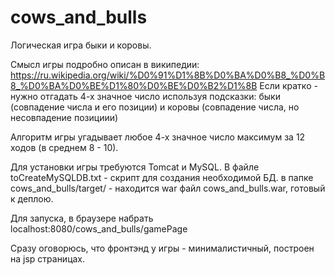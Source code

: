 # cows_and_bulls
Логическая игра быки и коровы.

Смысл игры подробно описан в википедии: https://ru.wikipedia.org/wiki/%D0%91%D1%8B%D0%BA%D0%B8_%D0%B8_%D0%BA%D0%BE%D1%80%D0%BE%D0%B2%D1%8B
Если кратко - нужно отгадать 4-х значное число используя подсказки: быки (совпадение числа и его позиции) и коровы (совпадение числа, но несовпадение позициии)

Алгоритм игры угадывает любое 4-х значное число максимум за 12 ходов (в среднем 8 - 10).

Для установки игры требуются Tomcat и MySQL.
В файле toCreateMySQLDB.txt - скрипт для создания необходимой БД.
в папке cows_and_bulls/target/ - находится war файл cows_and_bulls.war, готовый к деплою.

Для запуска, в браузере набрать localhost:8080/cows_and_bulls/gamePage

Сразу оговорюсь, что фронтэнд у игры - минималистичный, построен на jsp страницах.
